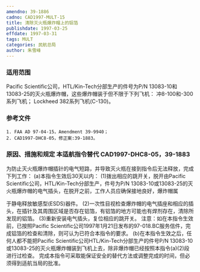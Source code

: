 ```yaml
---
amendno: 39-1886
cadno: CAD1997-MULT-15
title: 清除灭火瓶爆炸帽上的铝箔
publishdate: 1997-03-25
effdate: 1997-03-31
tags: MULT
categories: 民航总局
author: 朱雪峰
---
```


### 适用范围 
Pacific Scientific公司，HTL/Kin-Tech分部生产的件号为P/N 13083-10和13083-25的灭火瓶爆炸帽，这些爆炸帽装于但不限于下列飞机：
冲8-100和-300系列飞机； Lockheed 382系列飞机(C-130)。

### 参考文件
    1. FAA AD 97-04-15，Amendment 39-9940；
    2. CAD1997-DHC8-05，修正案:39-1883。


### 原因、措施和规定 本适航指令替代 CAD1997-DHC8-05，39-1883 
为防止灭火瓶爆炸帽插针的电气短路，并导致灭火瓶在接到指令后无法释放，完成下列工作： 
(a)本指令生效后30天以内： 
      (1)拨出相应的跳开关，脱开由Pacific Scientific公司，HTL/Kin-Tech分部生产，件号为P/N 13083-10或13083-25的灭火瓶爆炸帽的电气插头，在脱开之前，工作人员应确保接地良好，爆炸帽属
       
于静电释放敏感型(ESDS)器件。 
      (2)一次性目视检查爆炸帽的电气插座和相应的插头，在插针及其周围区域是否存在铝箔，有铝箔的地方可能也有焊剂存在，清除所发现的铝箔。 
(3)重新安装电气插头，复位相应的跳开关。 
    注意：如在本指令生效前，已按照Pacific Scientific公司1997年1月21日发布的97-018.BC服务信件，完成铝箔的检查和清除，则可认为已符合本指令的要求。 
    (b)在本指令生效之后，任何人都不能把Pacific Scientific公司HTL/Kin-Tech分部生产的件号P/N 13083-10或13083-25的灭火瓶爆炸帽装到飞机上去，除非爆炸帽已经按照本指令(a)(2)段进行过检查。 
    完成本指令可采取能保证安全的替代方法或调整完成的时间，但必须得到适航当局的批准。
